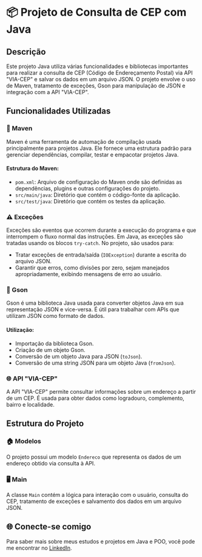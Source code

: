 # 📦 Projeto de Consulta de CEP com Java

## Descrição

Este projeto Java utiliza várias funcionalidades e bibliotecas importantes para realizar a consulta de CEP (Código de Endereçamento Postal) via API "VIA-CEP" e salvar os dados em um arquivo JSON. O projeto envolve o uso de Maven, tratamento de exceções, Gson para manipulação de JSON e integração com a API "VIA-CEP".

## Funcionalidades Utilizadas

### 🚀 Maven
Maven é uma ferramenta de automação de compilação usada principalmente para projetos Java. Ele fornece uma estrutura padrão para gerenciar dependências, compilar, testar e empacotar projetos Java.

#### Estrutura do Maven:
- `pom.xml`: Arquivo de configuração do Maven onde são definidas as dependências, plugins e outras configurações do projeto.
- `src/main/java`: Diretório que contém o código-fonte da aplicação.
- `src/test/java`: Diretório que contém os testes da aplicação.

### ⚠️ Exceções
Exceções são eventos que ocorrem durante a execução do programa e que interrompem o fluxo normal das instruções. Em Java, as exceções são tratadas usando os blocos `try-catch`. No projeto, são usados para:
- Tratar exceções de entrada/saída (`IOException`) durante a escrita do arquivo JSON.
- Garantir que erros, como divisões por zero, sejam manejados apropriadamente, exibindo mensagens de erro ao usuário.

### 📄 Gson
Gson é uma biblioteca Java usada para converter objetos Java em sua representação JSON e vice-versa. É útil para trabalhar com APIs que utilizam JSON como formato de dados.

#### Utilização:
- Importação da biblioteca Gson.
- Criação de um objeto Gson.
- Conversão de um objeto Java para JSON (`toJson`).
- Conversão de uma string JSON para um objeto Java (`fromJson`).

### 🌐 API "VIA-CEP"
A API "VIA-CEP" permite consultar informações sobre um endereço a partir de um CEP. É usada para obter dados como logradouro, complemento, bairro e localidade.

## Estrutura do Projeto

### 🏠 Modelos
O projeto possui um modelo `Endereco` que representa os dados de um endereço obtido via consulta à API.

### 🖥️ Main
A classe `Main` contém a lógica para interação com o usuário, consulta do CEP, tratamento de exceções e salvamento dos dados em um arquivo JSON.

## 🌐 Conecte-se comigo

Para saber mais sobre meus estudos e projetos em Java e POO, você pode me encontrar no [LinkedIn](https://www.linkedin.com/in/joao-pedro-gon%C3%A7alves-viana-de-souza-a33a84242/).
